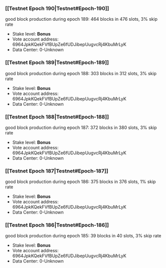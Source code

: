 ### [[Testnet Epoch 190|Testnet#Epoch-190]]
good block production during epoch 189: 464 blocks in 476 slots, 3% skip rate
* Stake level: **Bonus** 
* Vote account address: 6964JpkKQekFVfBUpZe6fUDJibepUugvcRj4KbuMrLyK
* Data Center: 0-Unknown
### [[Testnet Epoch 189|Testnet#Epoch-189]]
good block production during epoch 188: 303 blocks in 312 slots, 3% skip rate
* Stake level: **Bonus** 
* Vote account address: 6964JpkKQekFVfBUpZe6fUDJibepUugvcRj4KbuMrLyK
* Data Center: 0-Unknown
### [[Testnet Epoch 188|Testnet#Epoch-188]]
good block production during epoch 187: 372 blocks in 380 slots, 3% skip rate
* Stake level: **Bonus** 
* Vote account address: 6964JpkKQekFVfBUpZe6fUDJibepUugvcRj4KbuMrLyK
* Data Center: 0-Unknown
### [[Testnet Epoch 187|Testnet#Epoch-187]]
good block production during epoch 186: 375 blocks in 376 slots, 1% skip rate
* Stake level: **Bonus** 
* Vote account address: 6964JpkKQekFVfBUpZe6fUDJibepUugvcRj4KbuMrLyK
* Data Center: 0-Unknown
### [[Testnet Epoch 186|Testnet#Epoch-186]]
good block production during epoch 185: 39 blocks in 40 slots, 3% skip rate
* Stake level: **Bonus** 
* Vote account address: 6964JpkKQekFVfBUpZe6fUDJibepUugvcRj4KbuMrLyK
* Data Center: 0-Unknown